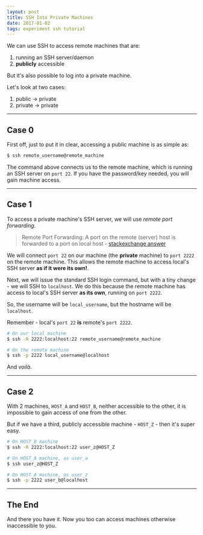 ```yaml
---
layout: post
title: SSH Into Private Machines
date: 2017-01-02
tags: experiment ssh tutorial
---
```


We can use SSH to access remote machines that are:
1. running an SSH server/daemon
2. **publicly** accessible

But it's also possible to log into a private machine.

Let's look at two cases:

1. public -> private
2. private -> private

<!-- preview -->

---

## Case 0

First off, just to put it in clear, accessing a public machine is as simple as:

```sh
$ ssh remote_username@remote_machine
```

The command above connects us to the remote machine, which is running an SSH server on `port 22`.
If you have the password/key needed, you will gain machine access.

---

## Case 1

To access a private machine's SSH server, we will use *remote port forwarding*.
> Remote Port Forwarding: A port on the remote (server) host is forwarded to a port on local host - [stackexchange answer]

We will connect `port 22` on our machine (the **private** machine) to `port 2222` on the remote machine.
This allows the remote machine to access local's SSH server **as if it were its own!**.

Next, we will issue the standard SSH login command, but with a tiny change - we will SSH to `localhost`.
We do this because the remote machine has access to local's SSH server **as its own**, running on `port 2222`.

So, the username will be `local_username`, but the hostname will be `localhost`.

Remember - local's `port 22` **is** remote's `port 2222`.

```sh
# On our local machine
$ ssh -R 2222:localhost:22 remote_username@remote_machine

# On the remote machine
$ ssh -p 2222 local_username@localhost
```

And *voilà*.

---

## Case 2

With 2 machines, `HOST_A` and `HOST_B`, neither accessible to the other, it is impossible to gain access of one from the other.

But if we have a third, publicly accessible machine - `HOST_Z` - then it's super easy.

```sh
# On HOST_B machine
$ ssh -R 2222:localhost:22 user_z@HOST_Z

# On HOST_A machine, as user_a
$ ssh user_z@HOST_Z

# On HOST_A machine, as user_z
$ ssh -p 2222 user_b@localhost
```

---

## The End

And there you have it.
Now you too can access machines otherwise inaccessible to you.

[stackexchange answer]: http://unix.stackexchange.com/a/118650/73879/
